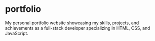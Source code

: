 # portfolio
My personal portfolio website showcasing my skills, projects, and achievements as a full-stack developer specializing in HTML, CSS, and JavaScript.
